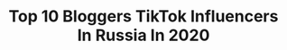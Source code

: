 ---
title: Top 10 Bloggers TikTok Influencers In Russia In 2020
description: >-
  Find top bloggers TikTok influencers in Russia in 2020. Most popular hashtags: #tiktok #swing #viral #flip.
platform: TikTok
profiles:
  - username: "nika_clips"
    fullname: >-
      nika_clips
    location: "Russia"
    followers: 32251
    engagement: 792
    commentsToLikes: 0.077558
    id: ck8nejlyqnncu0j7864bh5k4z
    verified: false
    hashtags: "#thai"
  - username: "alexandra_romanova"
    fullname: >-
      💫AL RM💫
    location: "Russia"
    followers: 837048
    engagement: 1545
    commentsToLikes: 0.011308
    id: ckaiiez0ha5jw0i781v0u8xan
    verified: true
    hashtags: "#flip, #flipflip, #flipchallenge, #kara"
  - username: "mamaimperatrice"
    fullname: >-
      Елена Колотилова
    location: "Russia"
    followers: 971051
    engagement: 705
    commentsToLikes: 0.021993
    id: cka7oa4971e2j0i78l9hvjtgb
    verified: false
    hashtags: "#mamaimperatrice, #jibjab"
  - username: "sophakuper"
    fullname: >-
      Sopha Kuper
    location: "Russia"
    followers: 1183484
    engagement: 1899
    commentsToLikes: 0.005368
    id: cka7vva5jxxgt0i7851r40gwu
    verified: true
    hashtags: "#love, #tiktok, #recommendations, #tag"
  - username: "helenyes1"
    fullname: >-
      Helen Yes
    location: "Russia"
    followers: 1235989
    engagement: 1866
    commentsToLikes: 0.004411
    id: ck8km8j507ey50j78l4rheqj6
    verified: true
    hashtags: "#superchallenge, #dadada, #whynot, #siri"
  - username: "katushaadushkina"
    fullname: >-
      Катя Адушкина Katya Adushkina
    location: "Russia"
    followers: 3734594
    engagement: 1380
    commentsToLikes: 0.005081
    id: ck9rk7791rkhs0j78uu5g2czc
    verified: true
    hashtags: ""
  - username: "ksyu_mk"
    fullname: >-
      Ксю💖
    location: "Russia"
    followers: 4634
    engagement: 882
    commentsToLikes: 0.015604
    id: cka9r9z5j8vxp0i78uhyj9h8l
    verified: false
    hashtags: "#18"
  - username: "boris_kuzin"
    fullname: >-
      boris_kuzin
    location: "Russia"
    followers: 20292
    engagement: 469
    commentsToLikes: 0.024039
    id: ck8kd36m8415h0j788zi93dty
    verified: false
    hashtags: "#russianwinter, #swing, #asia, #foodporn"
  - username: "letto_boy"
    fullname: >-
      LETTO
    location: "Russia"
    followers: 744192
    engagement: 1914
    commentsToLikes: 0.004820
    id: ckailla2holz30i78xbe9q7rm
    verified: false
    hashtags: "#help, #badboy, #viral, #tiktok"
  - username: "julialobasheva"
    fullname: >-
      Julia Lobasheva
    location: "Russia"
    followers: 16891
    engagement: 949
    commentsToLikes: 0.022893
    id: ck900yrugb2kn0j780lr7uxxg
    verified: false
    hashtags: "#tulip, #beautyroutine, #photohack, #tiktokdance"
---